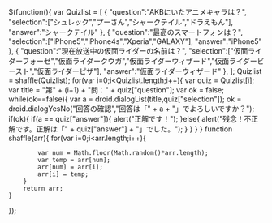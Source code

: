 $(function(){
  var Quizlist = [
	            {
	            	"question":"AKBにいたアニメキャラは？",
	            	"selection":["シュレック","プーさん","シャークテイル","ドラえもん"],
	            	"answer":"シャークテイル"
	            },
	            {
	            	"question":"最高のスマートフォンは？",
	            	"selection":["iPhone5","iPhone4s","Xperia","GALAXY"],
	            	"answer":"iPhone5"
	            },
	            {
	            	"question":"現在放送中の仮面ライダーの名前は？",
	            	"selection":["仮面ライダーフォーゼ","仮面ライダークウガ","仮面ライダーウィザード","仮面ライダービースト","仮面ライダーピザ"],
	            	"answer":"仮面ライダーウィザード"
	            },
	           ];
	Quizlist = shaffle(Quizlist);
	for(var i=0;i<Quizlist.length;i++){
		var quiz = Quizlist[i];
		var title = "第" + (i+1) + "問：" + quiz["question"];
		var ok = false;
		while(ok==false){
			var a = droid.dialogList(title,quiz["selection"]);
			ok = droid.dialogYesNo("回答の確認","回答は「" + a + "」でよろしいですか？");
			if(ok){
				if(a == quiz["answer"]){
					alert("正解です！");
				}else{
					alert("残念！不正解です。正解は「" + quiz["answer"] + "」でした。");
				}
			}
		}
	}
    function shaffle(arr){
		for(var i=0;i<arr.length;i++){
			
			var num = Math.floor(Math.random()*arr.length);
			var temp = arr[num];
			arr[num] = arr[i];
			arr[i] = temp;
		}
		return arr;
	}
	
});
